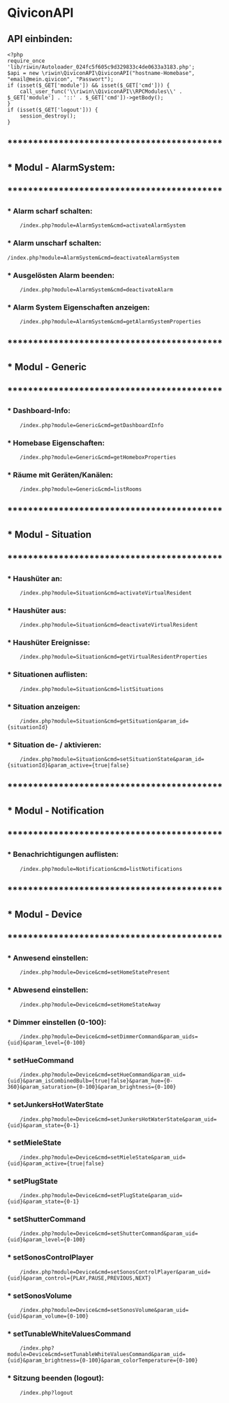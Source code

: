 # QiviconAPI

## API einbinden:

```
<?php
require_once 'lib/riwin/Autoloader_024fc5f605c9d329833c4de0633a3183.php';
$api = new \riwin\QiviconAPI\QiviconAPI("hostname-Homebase", "email@mein.qivicon", "Passwort");
if (isset($_GET['module']) && isset($_GET['cmd'])) {
    call_user_func('\\riwin\\QiviconAPI\\RPCModules\\' . $_GET['module'] . '::' . $_GET['cmd'])->getBody();
}
if (isset($_GET['logout'])) {
    session_destroy();
}
```



## ******************************************
## * Modul - AlarmSystem:
## ******************************************

### * Alarm scharf schalten:
```
    /index.php?module=AlarmSystem&cmd=activateAlarmSystem
```

### * Alarm unscharf schalten:
    /index.php?module=AlarmSystem&cmd=deactivateAlarmSystem

### * Ausgelösten Alarm beenden:
```
    /index.php?module=AlarmSystem&cmd=deactivateAlarm
```

### * Alarm System Eigenschaften anzeigen:
```
    /index.php?module=AlarmSystem&cmd=getAlarmSystemProperties
```


## ******************************************
## * Modul - Generic
## ******************************************

### * Dashboard-Info:
```
    /index.php?module=Generic&cmd=getDashboardInfo
```

### * Homebase Eigenschaften:
```
    /index.php?module=Generic&cmd=getHomeboxProperties
```

### * Räume mit Geräten/Kanälen:
```
    /index.php?module=Generic&cmd=listRooms
```


## ******************************************
## * Modul - Situation
## ******************************************

### * Haushüter an:
```
    /index.php?module=Situation&cmd=activateVirtualResident
```

### * Haushüter aus:
```
    /index.php?module=Situation&cmd=deactivateVirtualResident
```

### * Haushüter Ereignisse:
```
    /index.php?module=Situation&cmd=getVirtualResidentProperties
```

### * Situationen auflisten:
```
    /index.php?module=Situation&cmd=listSituations
```

### * Situation anzeigen:
```
    /index.php?module=Situation&cmd=getSituation&param_id={situationId}
```

### * Situation de- / aktivieren:
```
    /index.php?module=Situation&cmd=setSituationState&param_id={situationId}&param_active={true|false}
```


## ******************************************
## * Modul - Notification
## ******************************************

### * Benachrichtigungen auflisten:
```
    /index.php?module=Notification&cmd=listNotifications
```


## ******************************************
## * Modul - Device
## ******************************************

### * Anwesend einstellen:
```
    /index.php?module=Device&cmd=setHomeStatePresent
```

### * Abwesend einstellen:
```
    /index.php?module=Device&cmd=setHomeStateAway
```

### * Dimmer einstellen (0-100):
```
    /index.php?module=Device&cmd=setDimmerCommand&param_uids={uid}&param_level={0-100}
```

### * setHueCommand
```
    /index.php?module=Device&cmd=setHueCommand&param_uid={uid}&param_isCombinedBulb={true|false}&param_hue={0-360}&param_saturation={0-100}&param_brightness={0-100}
```

### * setJunkersHotWaterState
```
    /index.php?module=Device&cmd=setJunkersHotWaterState&param_uid={uid}&param_state={0-1}
```

### * setMieleState
```
    /index.php?module=Device&cmd=setMieleState&param_uid={uid}&param_active={true|false}
```

### * setPlugState
```
    /index.php?module=Device&cmd=setPlugState&param_uid={uid}&param_state={0-1}
```

### * setShutterCommand
```
    /index.php?module=Device&cmd=setShutterCommand&param_uid={uid}&param_level={0-100}
```

### * setSonosControlPlayer
```
    /index.php?module=Device&cmd=setSonosControlPlayer&param_uid={uid}&param_control={PLAY,PAUSE,PREVIOUS,NEXT}
```

### * setSonosVolume
```
    /index.php?module=Device&cmd=setSonosVolume&param_uid={uid}&param_volume={0-100}
```

### * setTunableWhiteValuesCommand
```
    /index.php?module=Device&cmd=setTunableWhiteValuesCommand&param_uid={uid}&param_brightness={0-100}&param_colorTemperature={0-100}
```





### * Sitzung beenden (logout):
```
    /index.php?logout
```

